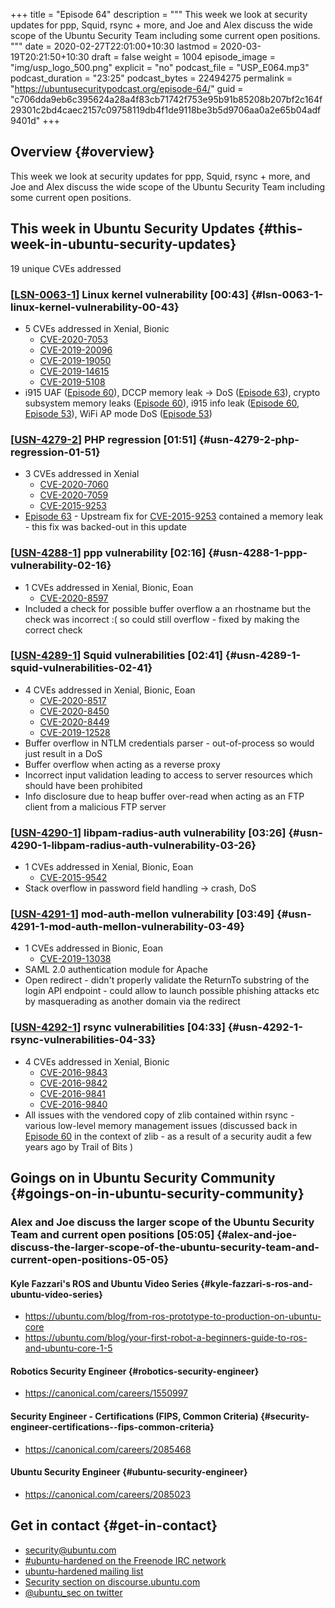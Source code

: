 +++
title = "Episode 64"
description = """
  This week we look at security updates for ppp, Squid, rsync + more, and Joe
  and Alex discuss the wide scope of the Ubuntu Security Team including some
  current open positions.
  """
date = 2020-02-27T22:01:00+10:30
lastmod = 2020-03-19T20:21:50+10:30
draft = false
weight = 1004
episode_image = "img/usp_logo_500.png"
explicit = "no"
podcast_file = "USP_E064.mp3"
podcast_duration = "23:25"
podcast_bytes = 22494275
permalink = "https://ubuntusecuritypodcast.org/episode-64/"
guid = "c706dda9eb6c395624a28a4f83cb71742f753e95b91b85208b207bf2c164f29301c2bd4caec2157c09758119db4f1de9118be3b5d9706aa0a2e65b04adf9401d"
+++

## Overview {#overview}

This week we look at security updates for ppp, Squid, rsync + more, and Joe
and Alex discuss the wide scope of the Ubuntu Security Team including some
current open positions.


## This week in Ubuntu Security Updates {#this-week-in-ubuntu-security-updates}

19 unique CVEs addressed


### [[LSN-0063-1](https://lists.ubuntu.com/archives/ubuntu-security-announce/2020-February/005341.html)] Linux kernel vulnerability [00:43] {#lsn-0063-1-linux-kernel-vulnerability-00-43}

-   5 CVEs addressed in Xenial, Bionic
    -   [CVE-2020-7053](https://people.canonical.com/~ubuntu-security/cve/CVE-2020-7053) <!-- medium -->
    -   [CVE-2019-20096](https://people.canonical.com/~ubuntu-security/cve/CVE-2019-20096) <!-- medium -->
    -   [CVE-2019-19050](https://people.canonical.com/~ubuntu-security/cve/CVE-2019-19050) <!-- medium -->
    -   [CVE-2019-14615](https://people.canonical.com/~ubuntu-security/cve/CVE-2019-14615) <!-- medium -->
    -   [CVE-2019-5108](https://people.canonical.com/~ubuntu-security/cve/CVE-2019-5108) <!-- medium -->
-   i915 UAF ([Episode 60](https://ubuntusecuritypodcast.org/episode-60/)), DCCP memory leak -> DoS ([Episode 63](https://ubuntusecuritypodcast.org/episode-63/)), crypto
    subsystem memory leaks ([Episode 60](https://ubuntusecuritypodcast.org/episode-60/)), i915 info leak ([Episode 60](https://ubuntusecuritypodcast.org/episode-60/), [Episode
    53](https://ubuntusecuritypodcast.org/episode-53/)), WiFi AP mode DoS ([Episode 53](https://ubuntusecuritypodcast.org/episode-53/))


### [[USN-4279-2](https://usn.ubuntu.com/4279-2/)] PHP regression [01:51] {#usn-4279-2-php-regression-01-51}

-   3 CVEs addressed in Xenial
    -   [CVE-2020-7060](https://people.canonical.com/~ubuntu-security/cve/CVE-2020-7060) <!-- medium -->
    -   [CVE-2020-7059](https://people.canonical.com/~ubuntu-security/cve/CVE-2020-7059) <!-- medium -->
    -   [CVE-2015-9253](https://people.canonical.com/~ubuntu-security/cve/CVE-2015-9253) <!-- low -->
-   [Episode 63](https://ubuntusecuritypodcast.org/episode-63/) - Upstream fix for [CVE-2015-9253](https://people.canonical.com/~ubuntu-security/cve/CVE-2015-9253) contained a memory leak -
    this fix was backed-out in this update


### [[USN-4288-1](https://usn.ubuntu.com/4288-1/)] ppp vulnerability [02:16] {#usn-4288-1-ppp-vulnerability-02-16}

-   1 CVEs addressed in Xenial, Bionic, Eoan
    -   [CVE-2020-8597](https://people.canonical.com/~ubuntu-security/cve/CVE-2020-8597) <!-- medium -->
-   Included a check for possible buffer overflow a an rhostname but the
    check was incorrect :( so could still overflow - fixed by making the
    correct check


### [[USN-4289-1](https://usn.ubuntu.com/4289-1/)] Squid vulnerabilities [02:41] {#usn-4289-1-squid-vulnerabilities-02-41}

-   4 CVEs addressed in Xenial, Bionic, Eoan
    -   [CVE-2020-8517](https://people.canonical.com/~ubuntu-security/cve/CVE-2020-8517) <!-- medium -->
    -   [CVE-2020-8450](https://people.canonical.com/~ubuntu-security/cve/CVE-2020-8450) <!-- medium -->
    -   [CVE-2020-8449](https://people.canonical.com/~ubuntu-security/cve/CVE-2020-8449) <!-- medium -->
    -   [CVE-2019-12528](https://people.canonical.com/~ubuntu-security/cve/CVE-2019-12528) <!-- medium -->
-   Buffer overflow in NTLM credentials parser - out-of-process so would just
    result in a DoS
-   Buffer overflow when acting as a reverse proxy
-   Incorrect input validation leading to access to server resources which
    should have been prohibited
-   Info disclosure due to heap buffer over-read when acting as an FTP client
    from a malicious FTP server


### [[USN-4290-1](https://usn.ubuntu.com/4290-1/)] libpam-radius-auth vulnerability [03:26] {#usn-4290-1-libpam-radius-auth-vulnerability-03-26}

-   1 CVEs addressed in Xenial, Bionic, Eoan
    -   [CVE-2015-9542](https://people.canonical.com/~ubuntu-security/cve/CVE-2015-9542) <!-- medium -->
-   Stack overflow in password field handling -> crash, DoS


### [[USN-4291-1](https://usn.ubuntu.com/4291-1/)] mod-auth-mellon vulnerability [03:49] {#usn-4291-1-mod-auth-mellon-vulnerability-03-49}

-   1 CVEs addressed in Bionic, Eoan
    -   [CVE-2019-13038](https://people.canonical.com/~ubuntu-security/cve/CVE-2019-13038) <!-- medium -->
-   SAML 2.0 authentication module for Apache
-   Open redirect - didn't properly validate the ReturnTo substring of the
    login API endpoint - could allow to launch possible phishing attacks etc
    by masquerading as another domain via the redirect


### [[USN-4292-1](https://usn.ubuntu.com/4292-1/)] rsync vulnerabilities [04:33] {#usn-4292-1-rsync-vulnerabilities-04-33}

-   4 CVEs addressed in Xenial, Bionic
    -   [CVE-2016-9843](https://people.canonical.com/~ubuntu-security/cve/CVE-2016-9843) <!-- low -->
    -   [CVE-2016-9842](https://people.canonical.com/~ubuntu-security/cve/CVE-2016-9842) <!-- low -->
    -   [CVE-2016-9841](https://people.canonical.com/~ubuntu-security/cve/CVE-2016-9841) <!-- low -->
    -   [CVE-2016-9840](https://people.canonical.com/~ubuntu-security/cve/CVE-2016-9840) <!-- low -->
-   All issues with the vendored copy of zlib contained within rsync -
    various low-level memory management issues (discussed back in [Episode 60](https://ubuntusecuritypodcast.org/episode-60/)
    in the context of zlib - as a result of a security audit a few years ago
    by Trail of Bits )


## Goings on in Ubuntu Security Community {#goings-on-in-ubuntu-security-community}


### Alex and Joe discuss the larger scope of the Ubuntu Security Team and current open positions [05:05] {#alex-and-joe-discuss-the-larger-scope-of-the-ubuntu-security-team-and-current-open-positions-05-05}


#### Kyle Fazzari's ROS and Ubuntu Video Series {#kyle-fazzari-s-ros-and-ubuntu-video-series}

-   <https://ubuntu.com/blog/from-ros-prototype-to-production-on-ubuntu-core>
-   <https://ubuntu.com/blog/your-first-robot-a-beginners-guide-to-ros-and-ubuntu-core-1-5>


#### Robotics Security Engineer {#robotics-security-engineer}

-   <https://canonical.com/careers/1550997>


#### Security Engineer - Certifications (FIPS, Common Criteria) {#security-engineer-certifications--fips-common-criteria}

-   <https://canonical.com/careers/2085468>


#### Ubuntu Security Engineer {#ubuntu-security-engineer}

-   <https://canonical.com/careers/2085023>


## Get in contact {#get-in-contact}

-   [security@ubuntu.com](mailto:security@ubuntu.com)
-   [#ubuntu-hardened on the Freenode IRC network](http://webchat.freenode.net/#ubuntu-hardened)
-   [ubuntu-hardened mailing list](https://lists.ubuntu.com/mailman/listinfo/ubuntu-hardened)
-   [Security section on discourse.ubuntu.com](https://discourse.ubuntu.com/c/security)
-   [@ubuntu\_sec on twitter](https://twitter.com/ubuntu%5Fsec)